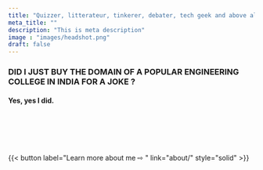 ```yaml
---
title: "Quizzer, litterateur, tinkerer, debater, tech geek and above all - an engineer."
meta_title: ""
description: "This is meta description"
image : "images/headshot.png"
draft: false
---
```




### DID I JUST BUY THE DOMAIN OF A POPULAR ENGINEERING COLLEGE IN INDIA FOR A JOKE ?
#### Yes, yes I did.

<br/>
<br/>
<br/>
<br/>

{{< button label="Learn more about me  ⇨ " link="about/" style="solid" >}}





